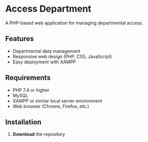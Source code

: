 # Access Department

A PHP-based web application for managing departmental access. 

## Features

- Departmental data management
- Responsive web design (PHP, CSS, JavaScript)
- Easy deployment with XAMPP

## Requirements

- PHP 7.4 or higher
- MySQL
- XAMPP or similar local server environment
- Web browser (Chrome, Firefox, etc.)

## Installation

1. **Download** the repository

